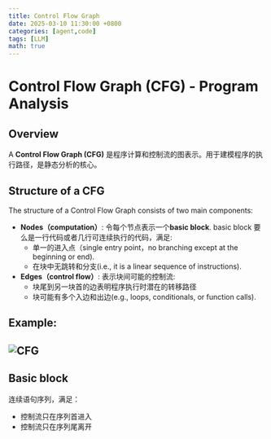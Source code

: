 ```yaml
---
title: Control Flow Graph
date: 2025-03-10 11:30:00 +0800
categories: [agent,code]
tags: [LLM]    
math: true
---
```


# Control Flow Graph (CFG) - Program Analysis

## Overview
A **Control Flow Graph (CFG)** 是程序计算和控制流的图表示。用于建模程序的执行路径，是静态分析的核心。

## Structure of a CFG
The structure of a Control Flow Graph consists of two main components:
- **Nodes（computation）**: 令每个节点表示一个**basic block**. basic block 要么是一行代码或者几行可连续执行的代码，满足:
  - 单一的进入点（single entry point，no branching except at the beginning or end).
  - 在块中无跳转和分支(i.e., it is a linear sequence of instructions).
- **Edges（control flow）**: 表示块间可能的控制流:
  - 块尾到另一块首的边表明程序执行时潜在的转移路径
  - 块可能有多个入边和出边(e.g., loops, conditionals, or function calls).

## Example:
![CFG](../assets/LLM/cfg_example.png "CFG")
---

## Basic block
连续语句序列，满足：
- 控制流只在序列首进入
- 控制流只在序列尾离开